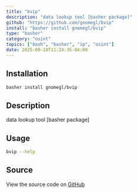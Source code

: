```yaml
---
title: "bvip"
description: "data lookup tool [basher package]"
github: "https://github.com/gnomegl/bvip"
install: "basher install gnomegl/bvip"
type: "basher"
category: "osint"
topics: ["bash", "basher", "ip", "osint"]
date: 2025-09-10T11:24:35-04:00
---
```


## Installation

```bash
basher install gnomegl/bvip
```

## Description

data lookup tool [basher package]

## Usage

```bash
bvip --help
```

## Source

View the source code on [GitHub](https://github.com/gnomegl/bvip)

